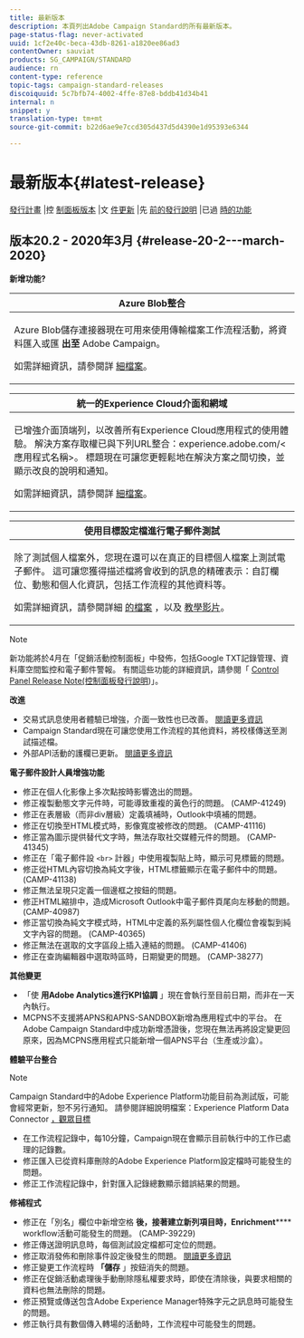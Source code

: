```yaml
---
title: 最新版本
description: 本頁列出Adobe Campaign Standard的所有最新版本。
page-status-flag: never-activated
uuid: 1cf2e40c-beca-43db-8261-a1820ee86ad3
contentOwner: sauviat
products: SG_CAMPAIGN/STANDARD
audience: rn
content-type: reference
topic-tags: campaign-standard-releases
discoiquuid: 5c7bfb74-4002-4ffe-87e8-bddb41d34b41
internal: n
snippet: y
translation-type: tm+mt
source-git-commit: b22d6ae9e7ccd305d437d5d4390e1d95393e6344

---
```



# 最新版本{#latest-release}

[發行計畫](https://helpx.adobe.com/campaign/kb/acs-release-planning.html) |控 [制面板版本](https://docs.adobe.com/content/help/en/control-panel/using/release-notes.html) |文 [件更新](../../rn/using/documentation-updates.md) |先 [前的發行說明](../../rn/using/release-notes-2019.md) |已過 [時的功能](https://helpx.adobe.com/campaign/kb/acs-deprecated-and-removed-features.html)

## 版本20.2 - 2020年3月 {#release-20-2---march-2020}

**新增功能?**

<table> 
 <thead> 
  <tr> 
   <th> <strong>Azure Blob整合</strong><br /> </th> 
  </tr> 
 </thead> 
 <tbody> 
  <tr> 
   <td> <p>Azure Blob儲存連接器現在可用來使用傳輸檔案工作流程活動，將資料匯入或匯 <strong>出至</strong> Adobe Campaign。 </p>
    <p>如需詳細資訊，請參閱詳 <a href="../../administration/using/external-accounts.md#microsoft-azure-external-account">細檔案</a>。</p>
   </td> 
  </tr> 
 </tbody> 
</table>

<table> 
 <thead> 
  <tr> 
   <th> <strong>統一的Experience Cloud介面和網域</strong><br /> </th> 
  </tr> 
 </thead> 
 <tbody> 
  <tr> 
   <td> <p>已增強介面頂端列，以改善所有Experience Cloud應用程式的使用體驗。 解決方案存取權已與下列URL整合：experience.adobe.com/&lt;應用程式名稱&gt;。 標題現在可讓您更輕鬆地在解決方案之間切換，並顯示改良的說明和通知。</p>
    <p>如需詳細資訊，請參閱詳 <a href="../../start/using/interface-description.md#top-bar">細檔案</a>。 </p>
   </td> 
  </tr> 
 </tbody> 
</table>

<table> 
 <thead> 
  <tr> 
   <th> <strong>使用目標設定檔進行電子郵件測試</strong><br /> </th> 
  </tr> 
 </thead> 
 <tbody> 
  <tr> 
   <td> <p>除了測試個人檔案外，您現在還可以在真正的目標個人檔案上測試電子郵件。 這可讓您獲得描述檔將會收到的訊息的精確表示：自訂欄位、動態和個人化資訊，包括工作流程的其他資料等。 </p>
    <p>如需詳細資訊，請參閱詳細 <a href="../../sending/using/testing-messages-using-target.md">的檔案</a> ，以及 <a href="https://docs.adobe.com/content/help/en/campaign-standard-learn/tutorials/communication-channels/email/profile-substitution.html">教學影片</a>。 </p>
   </td> 
  </tr> 
 </tbody> 
</table>

>[!NOTE]
>
>新功能將於4月在「促銷活動控制面板」中發佈，包括Google TXT記錄管理、資料庫空間監控和電子郵件警報。 有關這些功能的詳細資訊，請參閱「 [Control Panel Release Note(控制面板發行說明](https://docs.adobe.com/content/help/en/control-panel/using/release-notes.html))」。

**改進**

* 交易式訊息使用者體驗已增強，介面一致性也已改善。 [閱讀更多資訊](../../channels/using/about-transactional-messaging.md)
* Campaign Standard現在可讓您使用工作流程的其他資料，將校樣傳送至測試描述檔。
* 外部API活動的護欄已更新。 [閱讀更多資訊](../../automating/using/external-api.md)

**電子郵件設計人員增強功能**

* 修正在個人化影像上多次點按時影響逸出的問題。
* 修正複製動態文字元件時，可能導致重複的黃色行的問題。 (CAMP-41249)
* 修正在表層級（而非div層級）定義填補時，Outlook中填補的問題。
* 修正在切換至HTML模式時，影像寬度被修改的問題。 (CAMP-41116)
* 修正當為圖示提供替代文字時，無法存取社交媒體元件的問題。 (CAMP-41345)
* 修正在「電子郵件設 `<br>` 計器」中使用複製貼上時，顯示可見標籤的問題。
* 修正從HTML內容切換為純文字後，HTML標籤顯示在電子郵件中的問題。 (CAMP-41138)
* 修正無法呈現只定義一個邊框之按鈕的問題。
* 修正HTML縮排中，造成Microsoft Outlook中電子郵件頁尾向左移動的問題。 (CAMP-40987)
* 修正當切換為純文字模式時，HTML中定義的系列屬性個人化欄位會複製到純文字內容的問題。 (CAMP-40365)
* 修正無法在選取的文字區段上插入連結的問題。 (CAMP-41406)
* 修正在查詢編輯器中選取時區時，日期變更的問題。 (CAMP-38277)

**其他變更**

* 「使 **用Adobe Analytics進行KPI協調** 」現在會執行至目前日期，而非在一天內執行。
* MCPNS不支援將APNS和APNS-SANDBOX新增為應用程式中的平台。 在Adobe Campaign Standard中成功新增憑證後，您現在無法再將設定變更回原來，因為MCPNS應用程式只能新增一個APNS平台（生產或沙盒）。

**體驗平台整合**

>[!NOTE]
>
>Campaign Standard中的Adobe Experience Platform功能目前為測試版，可能會經常更新，恕不另行通知。 請參閱詳細說明檔案：Experience Platform Data Connector [，觀眾](../../administration/using/aep-about-data-connector.md)[目標](../../audiences/using/aep-about-audience-destinations-service.md)

* 在工作流程記錄中，每10分鐘，Campaign現在會顯示目前執行中的工作已處理的記錄數。
* 修正匯入已從資料庫刪除的Adobe Experience Platform設定檔時可能發生的問題。
* 修正工作流程記錄中，針對匯入記錄總數顯示錯誤結果的問題。

**修補程式**

* 修正在「別名」欄位中新增空格 **後，接著建立新列項目時，Enrichment****** workflow活動可能發生的問題。 (CAMP-39229)
* 修正傳送證明訊息時，每個測試設定檔都可定位的問題。
* 修正取消發佈和刪除事件設定後發生的問題。 [閱讀更多資訊](../../administration/using/configuring-transactional-messaging.md#deleting-an-event)
* 修正變更工作流程時 **「儲存** 」按鈕消失的問題。
* 修正在促銷活動處理後手動刪除隱私權要求時，即使在清除後，與要求相關的資料也無法刪除的問題。
* 修正預覽或傳送包含Adobe Experience Manager特殊字元之訊息時可能發生的問題。
* 修正執行具有數個傳入轉場的活動時，工作流程中可能發生的問題。